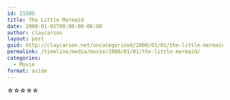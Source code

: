 ```yaml
---
id: 21505
title: The Little Mermaid
date: 2000-01-01T00:00:00-06:00
author: claycarson
layout: post
guid: http://claycarson.net/uncategorized/2000/01/01/the-little-mermaid/
permalink: /timeline/media/movie/2000/01/01/the-little-mermaid/
categories:
  - Movie
format: aside
---
```

<div class="media-details"></div>

<div class="media-creator"></div>

<div class="media-rating">☆☆☆☆☆</div>